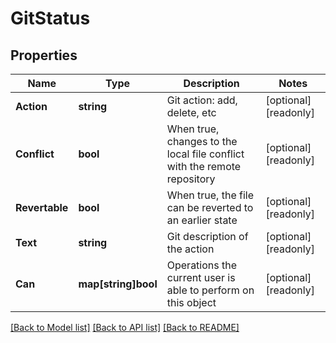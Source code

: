 # GitStatus

## Properties

Name | Type | Description | Notes
------------ | ------------- | ------------- | -------------
**Action** | **string** | Git action: add, delete, etc | [optional] [readonly] 
**Conflict** | **bool** | When true, changes to the local file conflict with the remote repository | [optional] [readonly] 
**Revertable** | **bool** | When true, the file can be reverted to an earlier state | [optional] [readonly] 
**Text** | **string** | Git description of the action | [optional] [readonly] 
**Can** | **map[string]bool** | Operations the current user is able to perform on this object | [optional] [readonly] 

[[Back to Model list]](../README.md#documentation-for-models) [[Back to API list]](../README.md#documentation-for-api-endpoints) [[Back to README]](../README.md)


